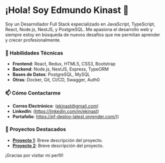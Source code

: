 # ¡Hola! Soy Edmundo Kinast 👋

Soy un Desarrollador Full Stack especializado en JavaScript, TypeScript, React, Node.js, NestJS, y PostgreSQL. Me apasiona el desarrollo web y siempre estoy en búsqueda de nuevos desafíos que me permitan aprender y crecer profesionalmente.

### 🚀 Habilidades Técnicas

- **Frontend**: React, Redux, HTML5, CSS3, Bootstrap
- **Backend**: Node.js, NestJS, Express, TypeORM
- **Bases de Datos**: PostgreSQL, MySQL
- **Otras**: Docker, Git, CI/CD, Swagger, Auth0

### 📫 Cómo Contactarme

- **Correo Electrónico**: (ekinast@gmail.com)
- **LinkedIn**: (https://linkedin.com/in/ekinast)
- **Portafolio**: https://pf-deploy-latest.onrender.com/))

### 📂 Proyectos Destacados

- **[Proyecto 1](https://github.com/ekinast/proyecto1)**: Breve descripción del proyecto.
- **[Proyecto 2](https://github.com/ekinast/proyecto2)**: Breve descripción del proyecto.

¡Gracias por visitar mi perfil!
